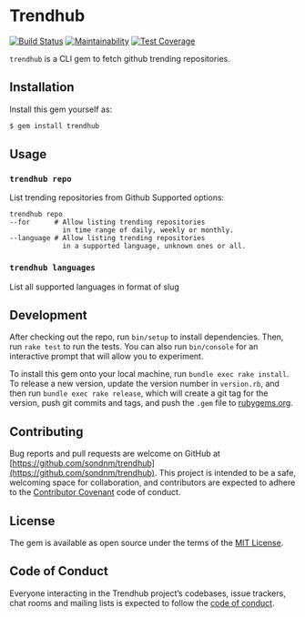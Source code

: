 # Trendhub

[![Build Status](https://travis-ci.org/sondnm/trendhub.svg?branch=master)](https://travis-ci.org/sondnm/trendhub)
[![Maintainability](https://api.codeclimate.com/v1/badges/961c76d5f9d2014eedc5/maintainability)](https://codeclimate.com/github/sondnm/trendhub/maintainability)
[![Test Coverage](https://api.codeclimate.com/v1/badges/961c76d5f9d2014eedc5/test_coverage)](https://codeclimate.com/github/sondnm/trendhub/test_coverage)

`trendhub` is a CLI gem to fetch github trending repositories.

## Installation

Install this gem yourself as:

```bash
$ gem install trendhub
```

## Usage

### `trendhub repo`
List trending repositories from Github
Supported options:
```
trendhub repo
--for      # Allow listing trending repositories 
             in time range of daily, weekly or monthly.
--language # Allow listing trending repositories 
             in a supported language, unknown ones or all.
```

### `trendhub languages`
List all supported languages in format of slug

## Development

After checking out the repo, run `bin/setup` to install dependencies. Then, run `rake test` to run the tests.
You can also run `bin/console` for an interactive prompt that will allow you to experiment.

To install this gem onto your local machine, run `bundle exec rake install`.
To release a new version, update the version number in `version.rb`, and then run `bundle exec rake release`,
which will create a git tag for the version, push git commits and tags, and push the `.gem` file to [rubygems.org](https://rubygems.org).

## Contributing

Bug reports and pull requests are welcome on GitHub at [https://github.com/sondnm/trendhub](https://github.com/sondnm/trendhub). This project is intended to be a safe, welcoming space for collaboration, and contributors are expected to adhere to the [Contributor Covenant](http://contributor-covenant.org) code of conduct.

## License

The gem is available as open source under the terms of the [MIT License](https://opensource.org/licenses/MIT).

## Code of Conduct

Everyone interacting in the Trendhub project’s codebases, issue trackers, chat rooms and mailing lists is expected to follow the [code of conduct](https://github.com/sondnm/trendhub/blob/master/CODE_OF_CONDUCT.md).
